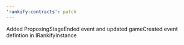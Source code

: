 ```yaml
---
'rankify-contracts': patch
---
```


Added ProposingStageEnded event and updated gameCreated event defintion in IRankifyInstance
